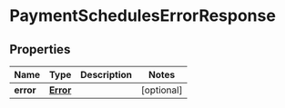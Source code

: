 
# PaymentSchedulesErrorResponse

## Properties
Name | Type | Description | Notes
------------ | ------------- | ------------- | -------------
**error** | [**Error**](Error.md) |  |  [optional]



